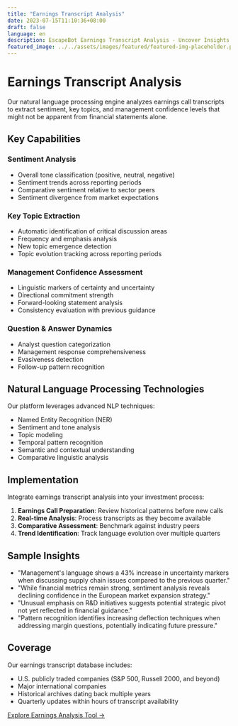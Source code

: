 ```yaml
---
title: "Earnings Transcript Analysis"
date: 2023-07-15T11:10:36+08:00
draft: false
language: en
description: EscapeBot Earnings Transcript Analysis - Uncover Insights from Company Communications
featured_image: ../../assets/images/featured/featured-img-placeholder.png
---
```


# Earnings Transcript Analysis

Our natural language processing engine analyzes earnings call transcripts to extract sentiment, key topics, and management confidence levels that might not be apparent from financial statements alone.

## Key Capabilities

### Sentiment Analysis
- Overall tone classification (positive, neutral, negative)
- Sentiment trends across reporting periods
- Comparative sentiment relative to sector peers
- Sentiment divergence from market expectations

### Key Topic Extraction
- Automatic identification of critical discussion areas
- Frequency and emphasis analysis
- New topic emergence detection
- Topic evolution tracking across reporting periods

### Management Confidence Assessment
- Linguistic markers of certainty and uncertainty
- Directional commitment strength
- Forward-looking statement analysis
- Consistency evaluation with previous guidance

### Question & Answer Dynamics
- Analyst question categorization
- Management response comprehensiveness
- Evasiveness detection
- Follow-up pattern recognition

## Natural Language Processing Technologies

Our platform leverages advanced NLP techniques:

- Named Entity Recognition (NER)
- Sentiment and tone analysis
- Topic modeling
- Temporal pattern recognition
- Semantic and contextual understanding
- Comparative linguistic analysis

## Implementation

Integrate earnings transcript analysis into your investment process:

1. **Earnings Call Preparation**: Review historical patterns before new calls
2. **Real-time Analysis**: Process transcripts as they become available
3. **Comparative Assessment**: Benchmark against industry peers
4. **Trend Identification**: Track language evolution over multiple quarters

## Sample Insights

- "Management's language shows a 43% increase in uncertainty markers when discussing supply chain issues compared to the previous quarter."
- "While financial metrics remain strong, sentiment analysis reveals declining confidence in the European market expansion strategy."
- "Unusual emphasis on R&D initiatives suggests potential strategic pivot not yet reflected in financial guidance."
- "Pattern recognition identifies increasing deflection techniques when addressing margin questions, potentially indicating future pressure."

## Coverage

Our earnings transcript database includes:

- U.S. publicly traded companies (S&P 500, Russell 2000, and beyond)
- Major international companies
- Historical archives dating back multiple years
- Quarterly updates within hours of transcript availability

[Explore Earnings Analysis Tool →](/platform/earnings) 